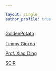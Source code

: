 ```yaml
---

layout: single
author_profile: true
---
```

[GoldenPotato](https://goldenpotato.cn/)

[Timmy Giorno](https://timmygiorno.github.io/)

[Prof. Xiao Ding](http://ir.hit.edu.cn/~xding/)

[SCIR](http://ir.hit.edu.cn/)


